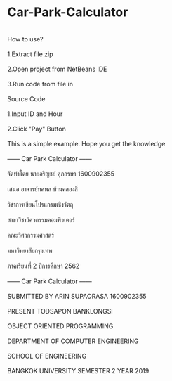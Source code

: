 # Car-Park-Calculator
<br />How to use?<br />
<br />1.Extract file zip<br />
<br />2.Open project from NetBeans IDE<br />
<br />3.Run code from file in <default package><br />
<br />Source Code<br />
<br />1.Input ID and Hour<br />
<br />2.Click "Pay" Button<br />
<br />This is a simple example. Hope you get the knowledge<br />
<br />—— Car Park Calculator —— <br />
<br />จัดทำโดย นายอริญชย์ ศุภอรษา 1600902355 <br />
<br />เสนอ อาจารย์ทศพล บ้านคลองสี่ <br />
<br />วิชาการเขียนโปรแกรมเชิงวัตถุ <br />
<br />สาขาวิชาวิศวกรรมคอมพิวเตอร์ <br />
<br />คณะวิศวกรรมศาสตร์ <br />
<br />มหาวิทยาลัยกรุงเทพ <br />
<br />ภาคเรียนที่ 2 ปีการศึกษา 2562 <br />
<br />—— Car Park Calculator ——<br />
<br />SUBMITTED BY ARIN SUPAORASA 1600902355 <br />
<br />PRESENT TODSAPON BANKLONGSI <br />
<br />OBJECT ORIENTED PROGRAMMING <br />
<br />DEPARTMENT OF COMPUTER ENGINEERING <br />
<br />SCHOOL OF ENGINEERING <br />
<br />BANGKOK UNIVERSITY SEMESTER 2 YEAR 2019<br />
